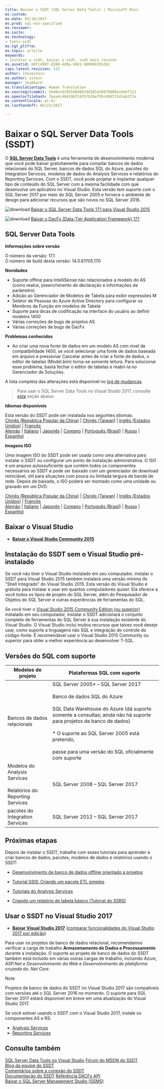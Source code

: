 ```yaml
---
title: Baixar o SSDT (SQL Server Data Tools) | Microsoft Docs
ms.custom: 
ms.date: 03/10/2017
ms.prod: sql-non-specified
ms.reviewer: 
ms.suite: 
ms.technology:
- tools-ssdt
ms.tgt_pltfrm: 
ms.topic: article
keywords:
- instalar o ssdt, baixar o ssdt, ssdt mais recente
ms.assetid: b0fc4987-d260-4d0a-9dd1-98099835b361
caps.latest.revision: 113
author: stevestein
ms.author: sstein
manager: jhubbard
ms.translationtype: Human Translation
ms.sourcegitcommit: 5bd0e1d3955d898824d285d28979089e2de6f322
ms.openlocfilehash: 7aaa4c48419bf24357b2bef95c40d721d1ab2f2a
ms.contentlocale: pt-br
ms.lasthandoff: 06/22/2017

---
```

# <a name="download-sql-server-data-tools-ssdt"></a>Baixar o SQL Server Data Tools (SSDT)

O **[SQL Server Data Tools](https://msdn.microsoft.com/mt186501)** é uma ferramenta de desenvolvimento moderna que você pode baixar gratuitamente para compilar bancos de dados relacionais do SQL Server, bancos de dados SQL do Azure, pacotes do Integration Services, modelos de dados do Analysis Services e relatórios do Reporting Services. Com o SSDT, você pode projetar e implantar qualquer tipo de conteúdo do SQL Server com a mesma facilidade com que desenvolve um aplicativo no Visual Studio. Esta versão tem suporte com o SQL Server 2017 por meio do SQL Server 2005 e fornece o ambiente de design para adicionar recursos que são novos no SQL Server 2016.  
    
    
![download](../ssdt/media/download.png) [Baixar o SQL Server Data Tools 17.1 para Visual Studio 2015](https://go.microsoft.com/fwlink/?linkid=849393)

![download](../ssdt/media/download.png) [Baixar o DacFx (Data-Tier Application Framework) 17.1](https://www.microsoft.com/download/details.aspx?id=55255)

## <a name="sql-server-data-tools"></a>SQL Server Data Tools   
**Informações sobre versão**  
  
O número da versão: 17.1  
O número de build desta versão: 14.0.61705.170
  
 **Novidades**
 - Suporte offline para IntelliSense não relacionados a modelo do AS (como realce, preenchimento de declaração e informações de parâmetro)
 - Adição ao Gerenciador de Modelos de Tabela para exibir expressões M
 - Seletor de Pessoas do Azure Active Directory para configurar os Membros da Função em modelos de Tabela
 - Suporte para dicas de codificação na interface do usuário ao definir modelos 1400
 - Várias correções de bugs de projetos AS
 - Várias correções de bugs de DacFx

 **Problemas conhecidos**
 - Ao criar uma nova fonte de dados em um modelo AS com nível de compatibilidade 1400, se você selecionar uma fonte de dados baseada em arquivo e pressionar Cancelar antes de criar a fonte de dados, o editor de tabelas (Model.bim) torna-se somente leitura. Para solucionar esse problema, basta fechar o editor de tabelas e reabri-la no Gerenciador de Soluções.

A lista completa das alterações está disponível no [log de mudanças](changelog-for-sql-server-data-tools-ssdt.md)

 > Para usar o SQL Server Data Tools no Visual Studio 2017, consulte [esta](#use-ssdt-in-visual-studio-2017) seção abaixo

  **Idiomas disponíveis**  
  
 Esta versão do SSDT pode ser instalada nos seguintes idiomas:  
[Chinês (República Popular da China)]( https://go.microsoft.com/fwlink/?linkid=849393&clcid=0x804) | 
[Chinês (Taiwan)]( https://go.microsoft.com/fwlink/?linkid=849393&clcid=0x404) | 
[Inglês (Estados Unidos)]( https://go.microsoft.com/fwlink/?linkid=849393&clcid=0x409) | 
[Francês]( https://go.microsoft.com/fwlink/?linkid=849393&clcid=0x40c)  
[Alemão]( https://go.microsoft.com/fwlink/?linkid=849393&clcid=0x407) | 
[Italiano]( https://go.microsoft.com/fwlink/?linkid=849393&clcid=0x410) | 
[Japonês]( https://go.microsoft.com/fwlink/?linkid=849393&clcid=0x411) | 
[Coreano]( https://go.microsoft.com/fwlink/?linkid=849393&clcid=0x412) | 
[Português (Brasil)]( https://go.microsoft.com/fwlink/?linkid=849393&clcid=0x416) | 
[Russo]( https://go.microsoft.com/fwlink/?linkid=849393&clcid=0x419) | 
[Espanhol]( https://go.microsoft.com/fwlink/?linkid=849393&clcid=0x40a)  

**Imagens ISO**

Uma imagem ISO do SSDT pode ser usada como uma alternativa para instalar o SSDT ou configurar um ponto de instalação administrativa. O ISO é um arquivo autossuficiente que contém todos os componentes necessários ao SSDT e pode ser baixado com um gerenciador de download reiniciável, útil para situações com pouca ou limitada largura de banda de rede. Depois de baixado, o ISO poderá ser montado como uma unidade ou gravado em um DVD.

[Chinês (República Popular da China)]( https://go.microsoft.com/fwlink/?linkid=849399&clcid=0x804) |
[Chinês (Taiwan)]( https://go.microsoft.com/fwlink/?linkid=849399&clcid=0x404) |
[Inglês (Estados Unidos)]( https://go.microsoft.com/fwlink/?linkid=849399&clcid=0x409) |
[Francês]( https://go.microsoft.com/fwlink/?linkid=849399&clcid=0x40c)  
[Alemão]( https://go.microsoft.com/fwlink/?linkid=849399&clcid=0x407) |
[Italiano]( https://go.microsoft.com/fwlink/?linkid=849399&clcid=0x410) |
[Japonês]( https://go.microsoft.com/fwlink/?linkid=849399&clcid=0x411) |
[Coreano]( https://go.microsoft.com/fwlink/?linkid=849399&clcid=0x412) |
[Português (Brasil)]( https://go.microsoft.com/fwlink/?linkid=849399&clcid=0x416) |
[Russo]( https://go.microsoft.com/fwlink/?linkid=849399&clcid=0x419) |
[Espanhol]( https://go.microsoft.com/fwlink/?linkid=849399&clcid=0x40a)

## <a name="download-visual-studio"></a>Baixar o Visual Studio

* [**Baixar o Visual Studio Community 2015**](https://www.visualstudio.com/products/visual-studio-community-vs.aspx)

## <a name="installing-ssdt-without-visual-studio-pre-installed"></a>Instalação do SSDT sem o Visual Studio pré-instalado

Se você não tiver o Visual Studio instalado em seu computador, instalar o SSDT para Visual Studio 2015 também instalará uma versão mínima do "Shell Integrado" do Visual Studio 2015. Esta versão do Visual Studio é gratuita para instalar e usar em quantos computadores quiser. Ela oferece a você todos os tipos de projeto do SQL Server, além do Pesquisador de Objetos do SQL Server e outras experiências de ferramentas do SQL.

Se você tiver o [Visual Studio 2015 Community Edition (ou superior)](https://www.visualstudio.com/products/visual-studio-community-vs.aspx) instalado em seu computador, instalar o SSDT adicionará o conjunto completo de ferramentas do SQL Server à sua instalação existente do Visual Studio. O Visual Studio inclui muitos recursos que talvez você deseje usar, como suporte a linguagens não SQL e integração do controle do código-fonte. É recomendável usar o Visual Studio 2015 Community ou superior para obter a melhor experiência ao desenvolver T-SQL.

## <a name="supported-sql-versions"></a>Versões do SQL com suporte
  
|Modelos de projeto|Plataformas SQL com suporte|  
|-------------------|--------------------|  
Bancos de dados relacionais|  SQL Server 2005* – SQL Server 2017 <br /><br />Banco de dados SQL do Azure<br /><br />SQL Data Warehouse do Azure (dá suporte somente a consultas; ainda não há suporte para projetos de banco de dados)<br /><br />  * O suporte ao SQL Server 2005 está preterido,<br /><br /> passe para uma versão do SQL oficialmente com suporte|
  |Modelos do Analysis Services<br /><br />Relatórios do Reporting Services | SQL Server 2008 – SQL Server 2017|
  |pacotes do Integration Services| SQL Server 2012 – SQL Server 2017    |
  
## <a name="next-steps"></a>Próximas etapas  
Depois de instalar o SSDT, trabalhe com esses tutoriais para aprender a criar bancos de dados, pacotes, modelos de dados e relatórios usando o SSDT:  
  
-   [Desenvolvimento de banco de dados offline orientado a projetos](https://msdn.microsoft.com/library/hh272702(v=vs.103).aspx)  
  
-   [Tutorial SSIS: Criando um pacote ETL simples](https://msdn.microsoft.com/library/ms169917.aspx)  
  
-   [Tutoriais do Analysis Services](https://msdn.microsoft.com/library/hh231701.aspx)  
  
-   [Criando um relatório de tabela básico (Tutorial do SSRS)](https://msdn.microsoft.com/library/ms167305.aspx)  
  
## <a name="use-ssdt-in-visual-studio-2017"></a>Usar o SSDT no Visual Studio 2017 

* [**Baixar Visual Studio 2017**](https://www.visualstudio.com/) ([comparar funcionalidades do Visual Studio 2017 por edição](https://www.visualstudio.com/vs/compare/))

Para usar os projetos de banco de dados relacional, recomendamos verificar a carga de trabalho **Armazenamento de Dados e Processamento** durante a instalação. O suporte ao projeto de banco de dados do SSDT também está incluído em várias outras cargas de trabalho, incluindo *Azure*, *ASP.Net e Desenvolvimento da Web* e *Desenvolvimento de plataforma cruzada do .Net Core*.

> [!NOTE]
> Projetos de banco de dados do SSDT no Visual Studio 2017 são compatíveis com versões até o SQL Server 2016 no momento.  O suporte para SQL Server 2017 estará disponível em breve em uma atualização do Visual Studio 2017.

Se você estiver usando o SSDT com o Visual Studio 2017, instale os componentes AS e RS:
* [Analysis Services](https://marketplace.visualstudio.com/items?itemName=ProBITools.MicrosoftAnalysisServicesModelingProjects)
* [Reporting Services](https://marketplace.visualstudio.com/items?itemName=ProBITools.MicrosoftReportProjectsforVisualStudio)


## <a name="see-also"></a>Consulte também  
[SQL Server Data Tools no Visual Studio](https://msdn.microsoft.com/library/hh272686(v=vs.103).aspx)  
[Fórum do MSDN do SSDT](https://social.msdn.microsoft.com/Forums/sqlserver/home?forum=ssdt)  
[Blog da equipe do SSDT](http://blogs.msdn.com/b/ssdt/)  
[Comentários sobre a conexão do SSDT](https://connect.microsoft.com/SQLServer/Feedback)  
[Documentação do SSDT](https://msdn.microsoft.com/library/hh272686(v=vs.103).aspx)  
[Referência DACFx API](https://msdn.microsoft.com/library/dn645454.aspx)  
[Baixar o SQL Server Management Studio (SSMS)](../ssms/download-sql-server-management-studio-ssms.md)  

